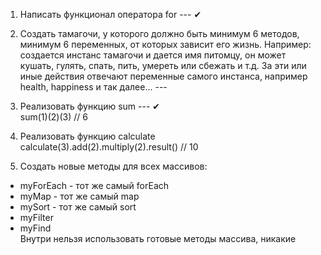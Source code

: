 1) Написать функционал оператора for --- ✔

2) Создать тамагочи, у которого должно быть минимум 6 методов, 
   минимум 6 переменных, от которых зависит его жизнь.
   Например: создается инстанс тамагочи и дается имя питомцу,
   он может кушать, гулять, спать, пить, умереть или сбежать и т.д.
   За эти или иные действия отвечают переменные самого инстанса,
   например health, happiness и так далее...﻿ --- 

3) Реализовать функцию sum --- ✔ <br> 
sum(1)(2)(3) // 6
4) Реализовать функцию calculate <br>
calculate(3).add(2).multiply(2).result() // 10
5) Создать новые методы для всех массивов:
- myForEach - тот же самый forEach
- myMap - тот же самый map
- mySort - тот же самый sort
- myFilter
- myFind <br>
Внутри нельзя использовать готовые методы массива, никакие﻿